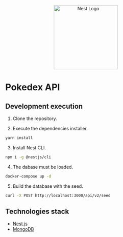 <p align="center">
  <a href="http://nestjs.com/" target="blank"><img src="https://nestjs.com/img/logo-small.svg" width="200" alt="Nest Logo" /></a>
</p>

# Pokedex API

## Development execution

1. Clone the repository.

2. Execute the dependencies installer.

```bash
yarn install
```
3. Install Nest CLI.

```bash
npm i -g @nestjs/cli
```

4. The dabase must be loaded.

```bash
docker-compose up -d
```

5. Build the database with the seed.

```bash
curl -X POST http://localhost:3000/api/v2/seed
```

## Technologies stack

- [Nest.js](https://nestjs.com)
- [MongoDB](https://www.mongodb.com)
